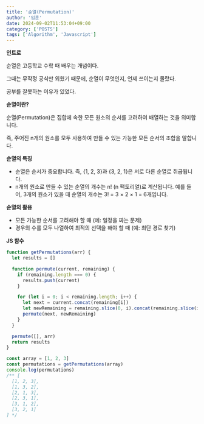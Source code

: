 ```yaml
---
title: '순열(Permutation)'
author: '임훈'
date: 2024-09-02T11:53:04+09:00
category: ['POSTS']
tags: ['Algorithm', 'Javascript']
---
```


**인트로**

순열은 고등학교 수학 때 배우는 개념이다.

그때는 무작정 공식만 외웠기 때문에, 순열이 무엇인지, 언제 쓰이는지 몰랐다.

공부를 잘못하는 이유가 있었다.

**순열이란?**

순열(Permutation)은 집합에 속한 모든 원소의 순서를 고려하여 배열하는 것을 의미합니다.

즉, 주어진 n개의 원소를 모두 사용하여 만들 수 있는 가능한 모든 순서의 조합을 말합니다.

**순열의 특징**
- 순열은 순서가 중요합니다. 즉, {1, 2, 3}과 {3, 2, 1}은 서로 다른 순열로 취급됩니다.
- n개의 원소로 만들 수 있는 순열의 개수는 n! (n 팩토리얼)로 계산됩니다. 예를 들어, 3개의 원소가 있을 때 순열의 개수는 3! = 3 × 2 × 1 = 6개입니다.

**순열의 활용**
- 모든 가능한 순서를 고려해야 할 때 (예: 일정을 짜는 문제)
- 경우의 수를 모두 나열하여 최적의 선택을 해야 할 때 (예: 최단 경로 찾기)

**JS 함수**

```js
function getPermutations(arr) {
  let results = []

  function permute(current, remaining) {
    if (remaining.length === 0) {
      results.push(current)
    }

    for (let i = 0; i < remaining.length; i++) {
      let next = current.concat(remaining[i])
      let newRemaining = remaining.slice(0, i).concat(remaining.slice(i + 1))
      permute(next, newRemaining)
    }
  }

  permute([], arr)
  return results
}

const array = [1, 2, 3]
const permutations = getPermutations(array)
console.log(permutations)
/** [
  [1, 2, 3],
  [1, 3, 2],
  [2, 1, 3],
  [2, 3, 1],
  [3, 1, 2],
  [3, 2, 1]
] */
```
